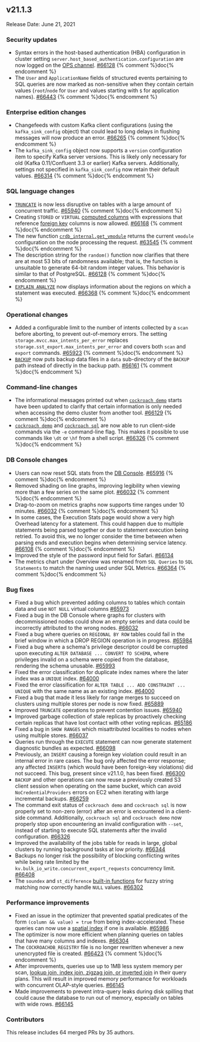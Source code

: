 ## v21.1.3

Release Date: June 21, 2021



<h3 id="v21-1-3-security-updates">Security updates</h3>

- Syntax errors in the host-based authentication (HBA) configuration in cluster setting `server.host_based_authentication.configuration` are now logged on the [OPS channel](https://www.cockroachlabs.com/docs/v21.1/logging). [#66128][#66128] {% comment %}doc{% endcomment %}
- The `User` and `ApplicationName` fields of structured events pertaining to SQL queries are now marked as non-sensitive when they contain certain values (`root`/`node` for `User` and values starting with `$` for application names). [#66443][#66443] {% comment %}doc{% endcomment %}

<h3 id="v21-1-3-enterprise-edition-changes">Enterprise edition changes</h3>

- Changefeeds with custom Kafka client configurations (using the `kafka_sink_config` object) that could lead to long delays in flushing messages will now produce an error. [#66265][#66265] {% comment %}doc{% endcomment %}
- The `kafka_sink_config` object now supports a `version` configuration item to specify Kafka server versions. This is likely only necessary for old (Kafka 0.11/Confluent 3.3 or earlier) Kafka servers. Additionally, settings not specified in `kafka_sink_config` now retain their default values. [#66314][#66314] {% comment %}doc{% endcomment %}

<h3 id="v21-1-3-sql-language-changes">SQL language changes</h3>

- [`TRUNCATE`](https://www.cockroachlabs.com/docs/v21.1/truncate) is now less disruptive on tables with a large amount of concurrent traffic. [#65940][#65940] {% comment %}doc{% endcomment %}
- Creating `STORED` or `VIRTUAL` [computed columns](https://www.cockroachlabs.com/docs/v21.1/computed-columns) with expressions that reference [foreign key](https://www.cockroachlabs.com/docs/v21.1/foreign-key) columns is now allowed. [#66168][#66168] {% comment %}doc{% endcomment %}
- The new function [`crdb_internal.get_vmodule`](https://www.cockroachlabs.com/docs/v21.1/functions-and-operators#system-info-functions) returns the current `vmodule` configuration on the node processing the request. [#63545][#63545] {% comment %}doc{% endcomment %}
- The description string for the `random()` function now clarifies that there are at most 53 bits of randomness available; that is, the function is unsuitable to generate 64-bit random integer values. This behavior is similar to that of PostgreSQL. [#66128][#66128] {% comment %}doc{% endcomment %}
- [`EXPLAIN ANALYZE`](https://www.cockroachlabs.com/docs/v21.1/explain-analyze) now displays information about the regions on which a statement was executed. [#66368][#66368] {% comment %}doc{% endcomment %}

<h3 id="v21-1-3-operational-changes">Operational changes</h3>

- Added a configurable limit to the number of intents collected by a `scan` before aborting, to prevent out-of-memory errors. The setting `storage.mvcc.max_intents_per_error` replaces `storage.sst_export.max_intents_per_error` and covers both `scan` and `export` commands. [#65923][#65923] {% comment %}doc{% endcomment %}
- [`BACKUP`](https://www.cockroachlabs.com/docs/v21.1/backup) now puts backup data files in a `data` sub-directory of the `BACKUP` path instead of directly in the backup path. [#66161][#66161] {% comment %}doc{% endcomment %}

<h3 id="v21-1-3-command-line-changes">Command-line changes</h3>

- The informational messages printed out when [`cockroach demo`](https://www.cockroachlabs.com/docs/v21.1/cockroach-demo) starts have been updated to clarify that certain information is only needed when accessing the demo cluster from another tool. [#66129][#66129] {% comment %}doc{% endcomment %}
- [`cockroach demo`](https://www.cockroachlabs.com/docs/v21.1/cockroach-demo) and [`cockroach sql`](https://www.cockroachlabs.com/docs/v21.1/cockroach-sql) are now able to run client-side commands via the `-e` command-line flag. This makes it possible to use commands like `\dt` or `\hf` from a shell script. [#66326][#66326] {% comment %}doc{% endcomment %}

<h3 id="v21-1-3-db-console-changes">DB Console changes</h3>

- Users can now reset SQL stats from the [DB Console](https://www.cockroachlabs.com/docs/v21.1/ui-overview). [#65916][#65916] {% comment %}doc{% endcomment %}
- Removed shading on line graphs, improving legibility when viewing more than a few series on the same plot. [#66032][#66032] {% comment %}doc{% endcomment %}
- Drag-to-zoom on metrics graphs now supports time ranges under 10 minutes. [#66032][#66032] {% comment %}doc{% endcomment %}
- In some cases, the Execution Stats page would show a very high Overhead latency for a statement. This could happen due to multiple statements being parsed together or due to statement execution being retried. To avoid this, we no longer consider the time between when parsing ends and execution begins when determining service latency. [#66108][#66108] {% comment %}doc{% endcomment %}
- Improved the style of the password input field for Safari. [#66134][#66134]
- The metrics chart under Overview was renamed from `SQL Queries` to `SQL Statements` to match the naming used under SQL Metrics. [#66364][#66364] {% comment %}doc{% endcomment %}

<h3 id="v21-1-3-bug-fixes">Bug fixes</h3>

- Fixed a bug which prevented adding columns to tables which contain data and use `NOT NULL` virtual columns [#65973][#65973]
- Fixed a bug in the DB Console where graphs for clusters with decommissioned nodes could show an empty series and data could be incorrectly attributed to the wrong nodes. [#66032][#66032]
- Fixed a bug where queries on `REGIONAL BY ROW` tables could fail in the brief window in which a DROP REGION operation is in progress. [#65984][#65984]
- Fixed a bug where a schema's privilege descriptor could be corrupted upon executing `ALTER DATABASE ... CONVERT TO SCHEMA`, where privileges invalid on a schema were copied from the database, rendering the schema unusable. [#65993][#65993]
- Fixed the error classification for duplicate index names where the later index was a `UNIQUE` index. [#64000][#64000]
- Fixed the error classification for `ALTER TABLE ... ADD CONSTRAINT ... UNIQUE` with the same name as an existing index. [#64000][#64000]
- Fixed a bug that made it less likely for range merges to succeed on clusters using multiple stores per node is now fixed. [#65889][#65889]
- Improved `TRUNCATE` operations to prevent contention issues. [#65940][#65940]
- Improved garbage collection of stale replicas by proactively checking certain replicas that have lost contact with other voting replicas. [#65186][#65186]
- Fixed a bug in `SHOW RANGES` which misattributed localities to nodes when using multiple stores. [#66037][#66037]
- Queries run through the `EXECUTE` statement can now generate statement diagnostic bundles as expected. [#66098][#66098]
- Previously, an `INSERT` causing a foreign key violation could result in an internal error in rare cases. The bug only affected the error response; any affected `INSERT`s (which would have been foreign-key violations) did not succeed. This bug, present since v21.1.0, has been fixed. [#66300][#66300]
- `BACKUP` and other operations can now reuse a previously created S3 client session when operating on the same bucket, which can avoid `NoCredentialProviders` errors on EC2 when iterating with large incremental backups. [#66259][#66259]
- The command exit status of `cockroach demo` and `cockroach sql` is now properly set to non-zero (error) after an error is encountered in a client-side command. Additionally, `cockroach sql` and `cockroach demo` now properly stop upon encountering an invalid configuration with `--set`, instead of starting to execute SQL statements after the invalid configuration. [#66326][#66326]
- Improved the availability of the jobs table for reads in large, global clusters by running background tasks at low priority. [#66344][#66344]
- Backups no longer risk the possibility of blocking conflicting writes while being rate limited by the `kv.bulk_io_write.concurrent_export_requests` concurrency limit. [#66408][#66408]
- The `soundex` and `st_difference` [built-in functions](https://www.cockroachlabs.com/docs/v21.1/functions-and-operators#built-in-functions) for fuzzy string matching now correctly handle `NULL` values. [#66302][#66302]

<h3 id="v21-1-3-performance-improvements">Performance improvements</h3>

- Fixed an issue in the optimizer that prevented spatial predicates of the form `(column && value) = true` from being index-accelerated. These queries can now use a [spatial index](https://www.cockroachlabs.com/docs/v21.1/spatial-indexes) if one is available. [#65986][#65986]
- The optimizer is now more efficient when planning queries on tables that have many columns and indexes. [#66304][#66304]
- The `COCKROACHDB_REGISTRY` file is no longer rewritten whenever a new unencrypted file is created. [#66423][#66423] {% comment %}doc{% endcomment %}
- After improvements, queries use up to 1MB less system memory per scan, [lookup join, index join, zigzag join, or inverted join](https://www.cockroachlabs.com/docs/v21.1/joins) in their query plans. This will result in improved memory performance for workloads with concurrent OLAP-style queries. [#66145][#66145]
- Made improvements to prevent intra-query leaks during disk spilling that could cause the database to run out of memory, especially on tables with wide rows. [#66145][#66145]

<h3 id="v21-1-3-contributors">Contributors</h3>

This release includes 64 merged PRs by 35 authors.


[#63545]: https://github.com/cockroachdb/cockroach/pull/63545
[#64000]: https://github.com/cockroachdb/cockroach/pull/64000
[#65186]: https://github.com/cockroachdb/cockroach/pull/65186
[#65889]: https://github.com/cockroachdb/cockroach/pull/65889
[#65916]: https://github.com/cockroachdb/cockroach/pull/65916
[#65923]: https://github.com/cockroachdb/cockroach/pull/65923
[#65940]: https://github.com/cockroachdb/cockroach/pull/65940
[#65973]: https://github.com/cockroachdb/cockroach/pull/65973
[#65984]: https://github.com/cockroachdb/cockroach/pull/65984
[#65986]: https://github.com/cockroachdb/cockroach/pull/65986
[#65993]: https://github.com/cockroachdb/cockroach/pull/65993
[#66022]: https://github.com/cockroachdb/cockroach/pull/66022
[#66032]: https://github.com/cockroachdb/cockroach/pull/66032
[#66037]: https://github.com/cockroachdb/cockroach/pull/66037
[#66098]: https://github.com/cockroachdb/cockroach/pull/66098
[#66108]: https://github.com/cockroachdb/cockroach/pull/66108
[#66128]: https://github.com/cockroachdb/cockroach/pull/66128
[#66129]: https://github.com/cockroachdb/cockroach/pull/66129
[#66134]: https://github.com/cockroachdb/cockroach/pull/66134
[#66145]: https://github.com/cockroachdb/cockroach/pull/66145
[#66161]: https://github.com/cockroachdb/cockroach/pull/66161
[#66168]: https://github.com/cockroachdb/cockroach/pull/66168
[#66259]: https://github.com/cockroachdb/cockroach/pull/66259
[#66265]: https://github.com/cockroachdb/cockroach/pull/66265
[#66300]: https://github.com/cockroachdb/cockroach/pull/66300
[#66302]: https://github.com/cockroachdb/cockroach/pull/66302
[#66304]: https://github.com/cockroachdb/cockroach/pull/66304
[#66314]: https://github.com/cockroachdb/cockroach/pull/66314
[#66326]: https://github.com/cockroachdb/cockroach/pull/66326
[#66344]: https://github.com/cockroachdb/cockroach/pull/66344
[#66364]: https://github.com/cockroachdb/cockroach/pull/66364
[#66368]: https://github.com/cockroachdb/cockroach/pull/66368
[#66408]: https://github.com/cockroachdb/cockroach/pull/66408
[#66423]: https://github.com/cockroachdb/cockroach/pull/66423
[#66443]: https://github.com/cockroachdb/cockroach/pull/66443
[#66453]: https://github.com/cockroachdb/cockroach/pull/66453
[#66508]: https://github.com/cockroachdb/cockroach/pull/66508
[25c3d10a0]: https://github.com/cockroachdb/cockroach/commit/25c3d10a0
